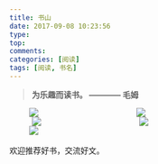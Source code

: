 ```yaml
---
title: 书山
date: 2017-09-08 10:23:56
type:
top:
comments:
categories: [阅读]
tags: [阅读, 书名]
---
```

> **为乐趣而读书。 ———— 毛姆**



<div  style="display:block;overflow:hidden" >
    <div  style=" float:left; width:150px; margin-left:35px;  margin-botton:20px"><img src="https://img3.doubanio.com/lpic/s28012945.jpg"/></div><div  style=" float:left; width:150px; margin-left:40px;  margin-botton:20px"><img src="https://img3.doubanio.com/lpic/s28278604.jpg"/></div><div  style=" float:left; width:150px; margin-left:40px;  margin-botton:20px"><img src="https://img3.doubanio.com/lpic/s6974202.jpg"/></div><div  style=" float:left; width:150px; margin-left:40px;  margin-botton:20px"><img src="https://img3.doubanio.com/lpic/s2371875.jpg"/></div>
  </div>
  <!--more-->
<div  style="display:block;overflow:hidden" >
    <div  style=" float:left; width:150px; margin-left:35px;  margin-botton:20px"><img src="https://img3.doubanio.com/lpic/s6877731.jpg"/></div>
</div>

<br/>
欢迎推荐好书，交流好文。
